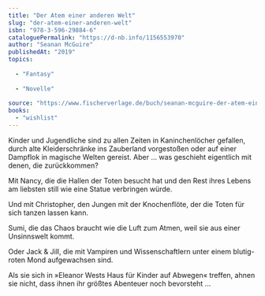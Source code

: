 ```yaml
---
title: "Der Atem einer anderen Welt"
slug: "der-atem-einer-anderen-welt"
isbn: "978-3-596-29884-6"
cataloguePermalink: "https://d-nb.info/1156553970"
author: "Seanan McGuire"
publishedAt: "2019"
topics:
  
  - "Fantasy"
    
  - "Novelle"
    
source: "https://www.fischerverlage.de/buch/seanan-mcguire-der-atem-einer-anderen-welt-9783596298846"
books: 
  - "wishlist"
---
```

Kinder und Jugendliche sind zu allen Zeiten in Kaninchenlöcher gefallen, durch 
alte Kleiderschränke ins Zauberland vorgestoßen oder auf einer Dampflok in 
magische Welten gereist. Aber … was geschieht eigentlich mit denen, die 
zurückkommen?

Mit Nancy, die die Hallen der Toten besucht hat und den Rest ihres Lebens am 
liebsten still wie eine Statue verbringen würde.

Und mit Christopher, den Jungen mit der Knochenflöte, der die Toten für sich 
tanzen lassen kann.

Sumi, die das Chaos braucht wie die Luft zum Atmen, weil sie aus einer 
Unsinnswelt kommt.

Oder Jack & Jill, die mit Vampiren und Wissenschaftlern unter einem 
blutig-roten Mond aufgewachsen sind.

Als sie sich in »Eleanor Wests Haus für Kinder auf Abwegen« treffen, ahnen sie 
nicht, dass ihnen ihr größtes Abenteuer noch bevorsteht ...